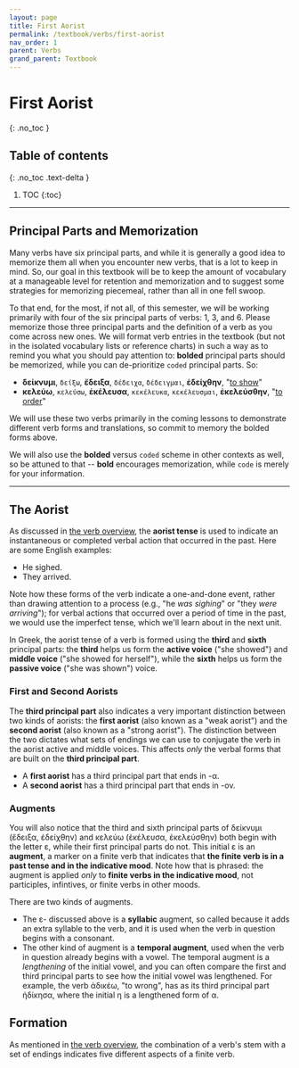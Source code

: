 ```yaml
---
layout: page
title: First Aorist
permalink: /textbook/verbs/first-aorist
nav_order: 1
parent: Verbs
grand_parent: Textbook
---
```


# First Aorist
{: .no_toc }

## Table of contents
{: .no_toc .text-delta }

1. TOC
{:toc}

***

## Principal Parts and Memorization

Many verbs have six principal parts, and while it is generally a good idea to memorize them all when you encounter new verbs, that is a lot to keep in mind. So, our goal in this textbook will be to keep the amount of vocabulary at a manageable level for retention and memorization and to suggest some strategies for memorizing piecemeal, rather than all in one fell swoop.

To that end, for the most, if not all, of this semester, we will be working primarily with four of the six principal parts of verbs: 1, 3, and 6. Please memorize those three principal parts and the definition of a verb as you come across new ones. We will format verb entries in the textbook (but not in the isolated vocabulary lists or reference charts) in such a way as to remind you what you should pay attention to: **bolded** principal parts should be memorized, while you can de-prioritize `coded` principal parts. So:

* **δείκνυμι**, `δείξω`, **ἔδειξα**, `δέδειχα`, `δέδειγμαι`, **ἐδείχθην**, "[to show](http://folio2.furman.edu/lsj/?urn=urn:cite2:hmt:lsj.chicago_md:n23658)"
* **κελεύω**, `κελεύσω`, **ἐκέλευσα**, `κεκέλευκα`, `κεκέλευσμαι`, **ἐκελεύσθην**, "[to order](http://folio2.furman.edu/lsj/?urn=urn:cite2:hmt:lsj.chicago_md:n56496)"

We will use these two verbs primarily in the coming lessons to demonstrate different verb forms and translations, so commit to memory the bolded forms above.

We will also use the **bolded** versus `coded` scheme in other contexts as well, so be attuned to that -- **bold** encourages memorization, while `code` is merely for your information.

***

## The Aorist

As discussed in [the verb overview](overview#verb-aspects), the **aorist tense** is used to indicate an instantaneous or completed verbal action that occurred in the past. Here are some English examples:

* He sighed.
* They arrived.

Note how these forms of the verb indicate a one-and-done event, rather than drawing attention to a process (e.g., "he *was sighing*" or "they *were arriving*"); for verbal actions that occurred over a period of time in the past, we would use the imperfect tense, which we'll learn about in the next unit.

In Greek, the aorist tense of a verb is formed using the **third** and **sixth** principal parts: the **third** helps us form the **active voice** ("she showed") and **middle voice** ("she showed for herself"), while the **sixth** helps us form the **passive voice** ("she was shown") voice.

### First and Second Aorists

The **third principal part** also indicates a very important distinction between two kinds of aorists: the **first aorist** (also known as a "weak aorist") and the **second aorist** (also known as a "strong aorist"). The distinction between the two dictates what sets of endings we can use to conjugate the verb in the aorist active and middle voices. This affects *only* the verbal forms that are built on the **third principal part**.

* A **first aorist** has a third principal part that ends in -α.
* A **second aorist** has a third principal part that ends in -ον.

### Augments

You will also notice that the third and sixth principal parts of δείκνυμι (ἔδειξα, ἐδείχθην) and κελεύω (ἐκέλευσα, ἐκελεύσθην) both begin with the letter ε, while their first principal parts do not. This initial ε is an **augment**, a marker on a finite verb that indicates that **the finite verb is in a past tense and in the indicative mood**. Note how that is phrased: the augment is applied *only* to **finite verbs in the indicative mood**, not participles, infintives, or finite verbs in other moods.

There are two kinds of augments.
* The ε- discussed above is a **syllabic** augment, so called because it adds an extra syllable to the verb, and it is used when the verb in question begins with a consonant.
* The other kind of augment is a **temporal augment**, used when the verb in question already begins with a vowel. The temporal augment is a *lengthening* of the initial vowel, and you can often compare the first and third principal parts to see how the initial vowel was lengthened. For example, the verb ἀδικέω, "to wrong", has as its third principal part ἠδίκησα, where the initial η is a lengthened form of α.

## Formation

As mentioned in [the verb overview](overview#verb-aspects), the combination of a verb's stem with a set of endings indicates five different aspects of a finite verb.
